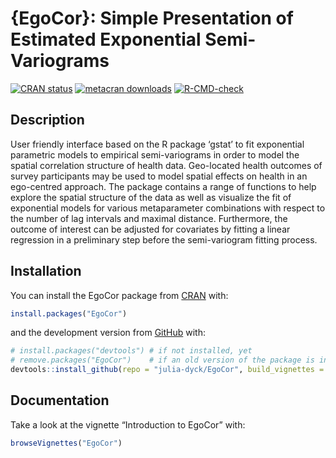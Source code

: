 
# {EgoCor}: Simple Presentation of Estimated Exponential Semi-Variograms

<!-- badges: start -->
[![CRAN
status](https://www.r-pkg.org/badges/version/EgoCor)](https://CRAN.R-project.org/package=EgoCor)
[![metacran
downloads](https://cranlogs.r-pkg.org/badges/last-month/EgoCor)](https://cran.r-project.org/package=EgoCor)
[![R-CMD-check](https://github.com/julia-dyck/EgoCor/actions/workflows/R-CMD-check.yaml/badge.svg)](https://github.com/julia-dyck/EgoCor/actions/workflows/R-CMD-check.yaml)
<!-- badges: end -->

## Description

User friendly interface based on the R package ‘gstat’ to fit
exponential parametric models to empirical semi-variograms in order to
model the spatial correlation structure of health data. Geo-located
health outcomes of survey participants may be used to model spatial
effects on health in an ego-centred approach. The package contains a
range of functions to help explore the spatial structure of the data as
well as visualize the fit of exponential models for various
metaparameter combinations with respect to the number of lag intervals
and maximal distance. Furthermore, the outcome of interest can be
adjusted for covariates by fitting a linear regression in a preliminary
step before the semi-variogram fitting process.

## Installation

You can install the EgoCor package from
[CRAN](https://cran.r-project.org/web/packages/EgoCor/index.html) with:

``` r
install.packages("EgoCor")
```

and the development version from [GitHub](https://github.com) with:

``` r
# install.packages("devtools") # if not installed, yet
# remove.packages("EgoCor")    # if an old version of the package is installed
devtools::install_github(repo = "julia-dyck/EgoCor", build_vignettes = TRUE)
```

## Documentation

Take a look at the vignette “Introduction to EgoCor” with:

``` r
browseVignettes("EgoCor")
```
